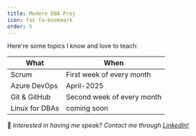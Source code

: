 ```yaml
---
title: Modern DBA Proj
icon: fas fa-bookmark
order: 5
---
```


Here're some topics I know and love to teach:

| What   	        | When                                  |
|-------------------|---------------------------------------|
| Scrum             | First week of every month             |
| Azure DevOps      | April-2025                            |
| Git & GitHub      | Second week of every month            |
| Linux for DBAs    | coming soon                           |

📢 _Interested in having me speak? Contact me through [LinkedIn!](https://www.linkedin.com/in/richard-koranteng)_